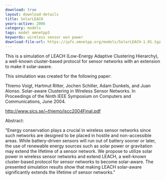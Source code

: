 ```yaml
---
download: true
layout: download-details
title: SolarLEACH
years-active: 2006
category: models
tags: model omnetpp3
keywords: wireless sensor wsn power
download-file-url: https://ipfs.omnetpp.org/models/SolarLEACH-1.01.tgz
---
```


This is a simulation of LEACH (Low-Energy Adaptive Clustering Hierarchy), a
well-known cluster-based protocol for sensor networks with an extension to make
it solar-aware.

This simulation was created for the following paper:

Thiemo Voigt, Hartmut Ritter, Jochen Schiller, Adam Dunkels, and Juan
Alonso. Solar-aware Clustering in Wireless Sensor Networks. In
Proceedings of the Ninth IEEE Symposium on Computers and Communications,
June 2004.

http://www.sics.se/~thiemo/iscc2004Final.pdf

Abstract:

"Energy conservation plays a crucial in wireless sensor
networks since such networks are designed to be placed in
hostile and non-accessible areas. While battery-driven sensors
will run out of battery sooner or later, the use of renewable
energy sources such as solar power or gravitation
may extend the lifetime of a sensor network. We propose to
utilize solar power in wireless sensor networks and extend
LEACH, a well-known cluster-based protocol for sensor networks
to become solar-aware. The presented simulation
results show that making LEACH solar-aware significantly
extends the lifetime of sensor networks."
